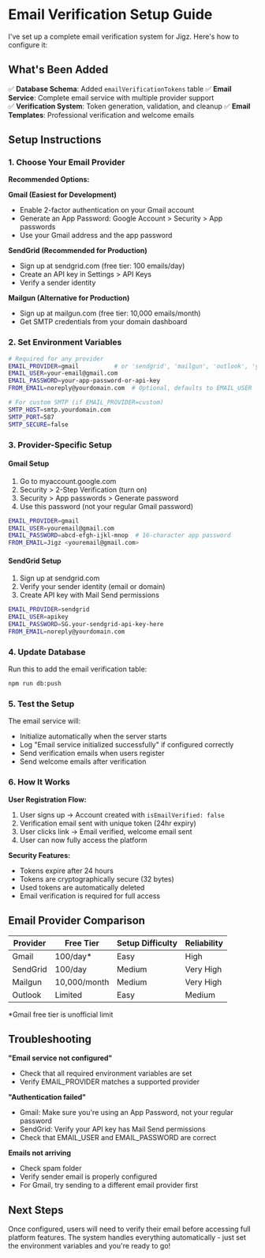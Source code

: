 # Email Verification Setup Guide

I've set up a complete email verification system for Jigz. Here's how to configure it:

## What's Been Added

✅ **Database Schema**: Added `emailVerificationTokens` table
✅ **Email Service**: Complete email service with multiple provider support  
✅ **Verification System**: Token generation, validation, and cleanup
✅ **Email Templates**: Professional verification and welcome emails

## Setup Instructions

### 1. Choose Your Email Provider

**Recommended Options:**

**Gmail (Easiest for Development)**
- Enable 2-factor authentication on your Gmail account
- Generate an App Password: Google Account > Security > App passwords
- Use your Gmail address and the app password

**SendGrid (Recommended for Production)**
- Sign up at sendgrid.com (free tier: 100 emails/day)
- Create an API key in Settings > API Keys
- Verify a sender identity

**Mailgun (Alternative for Production)**
- Sign up at mailgun.com (free tier: 10,000 emails/month)
- Get SMTP credentials from your domain dashboard

### 2. Set Environment Variables

```bash
# Required for any provider
EMAIL_PROVIDER=gmail          # or 'sendgrid', 'mailgun', 'outlook', 'yahoo'
EMAIL_USER=your-email@gmail.com
EMAIL_PASSWORD=your-app-password-or-api-key
FROM_EMAIL=noreply@yourdomain.com  # Optional, defaults to EMAIL_USER

# For custom SMTP (if EMAIL_PROVIDER=custom)
SMTP_HOST=smtp.yourdomain.com
SMTP_PORT=587
SMTP_SECURE=false
```

### 3. Provider-Specific Setup

#### Gmail Setup
1. Go to myaccount.google.com
2. Security > 2-Step Verification (turn on)
3. Security > App passwords > Generate password
4. Use this password (not your regular Gmail password)

```bash
EMAIL_PROVIDER=gmail
EMAIL_USER=youremail@gmail.com
EMAIL_PASSWORD=abcd-efgh-ijkl-mnop  # 16-character app password
FROM_EMAIL=Jigz <youremail@gmail.com>
```

#### SendGrid Setup
1. Sign up at sendgrid.com
2. Verify your sender identity (email or domain)
3. Create API key with Mail Send permissions

```bash
EMAIL_PROVIDER=sendgrid
EMAIL_USER=apikey
EMAIL_PASSWORD=SG.your-sendgrid-api-key-here
FROM_EMAIL=noreply@yourdomain.com
```

### 4. Update Database

Run this to add the email verification table:

```bash
npm run db:push
```

### 5. Test the Setup

The email service will:
- Initialize automatically when the server starts
- Log "Email service initialized successfully" if configured correctly
- Send verification emails when users register
- Send welcome emails after verification

### 6. How It Works

**User Registration Flow:**
1. User signs up → Account created with `isEmailVerified: false`
2. Verification email sent with unique token (24hr expiry)
3. User clicks link → Email verified, welcome email sent
4. User can now fully access the platform

**Security Features:**
- Tokens expire after 24 hours
- Tokens are cryptographically secure (32 bytes)
- Used tokens are automatically deleted
- Email verification is required for full access

## Email Provider Comparison

| Provider | Free Tier | Setup Difficulty | Reliability |
|----------|-----------|------------------|-------------|
| Gmail | 100/day* | Easy | High |
| SendGrid | 100/day | Medium | Very High |
| Mailgun | 10,000/month | Medium | Very High |
| Outlook | Limited | Easy | Medium |

*Gmail free tier is unofficial limit

## Troubleshooting

**"Email service not configured"**
- Check that all required environment variables are set
- Verify EMAIL_PROVIDER matches a supported provider

**"Authentication failed"**
- Gmail: Make sure you're using an App Password, not your regular password
- SendGrid: Verify your API key has Mail Send permissions
- Check that EMAIL_USER and EMAIL_PASSWORD are correct

**Emails not arriving**
- Check spam folder
- Verify sender email is properly configured
- For Gmail, try sending to a different email provider first

## Next Steps

Once configured, users will need to verify their email before accessing full platform features. The system handles everything automatically - just set the environment variables and you're ready to go!